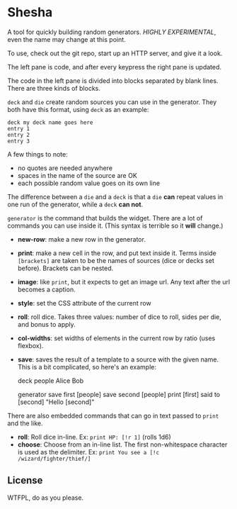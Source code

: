 # Shesha

A tool for quickly building random generators. *HIGHLY EXPERIMENTAL*, even the name may change at this point.

To use, check out the git repo, start up an HTTP server, and give it a look.

The left pane is code, and after every keypress the right pane is updated. 

The code in the left pane is divided into blocks separated by blank lines. There are three kinds of blocks.

`deck` and `die` create random sources you can use in the generator. They both have this format, using `deck` as an example:

    deck my deck name goes here
    entry 1
    entry 2
    entry 3

A few things to note:

- no quotes are needed anywhere
- spaces in the name of the source are OK
- each possible random value goes on its own line

The difference between a `die` and a `deck` is that a `die` **can** repeat values in one run of the generator, while a `deck` **can not**.

`generator` is the command that builds the widget. There are a lot of commands you can use inside it. (This syntax is terrible so it **will** change.)

- **new-row**: make a new row in the generator.
- **print**: make a new cell in the row, and put text inside it. Terms inside `[brackets]` are taken to be the names of sources (dice or decks set before). Brackets can be nested.
- **image**: like `print`, but it expects to get an image url. Any text after the url becomes a caption.
- **style**: set the CSS attribute of the current row
- **roll**: roll dice. Takes three values: number of dice to roll, sides per die, and bonus to apply.
- **col-widths**: set widths of elements in the current row by ratio (uses flexbox).
- **save**: saves the result of a template to a source with the given name. This is a bit complicated, so here's an example:

    deck people
    Alice
    Bob

    generator
    save first [people]
    save second [people]
    print [first] said to [second] "Hello [second]"

There are also embedded commands that can go in text passed to `print` and the like. 

- **roll**: Roll dice in-line. Ex: `print HP: [!r 1]` (rolls 1d6)
- **choose**: Choose from an in-line list. The first non-whitespace character is used as the delimiter. Ex: `print You see a [!c /wizard/fighter/thief/]`

## License

WTFPL, do as you please.

